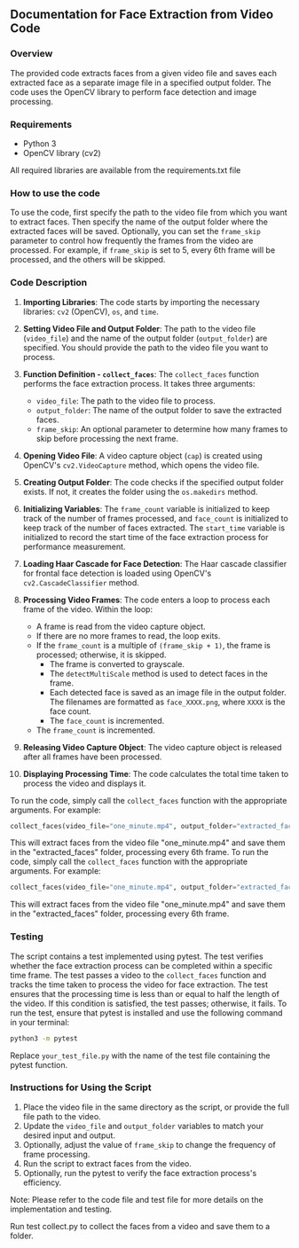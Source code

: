 ## Documentation for Face Extraction from Video Code


### Overview
The provided code extracts faces from a given video file and saves each extracted face as a separate image file in a specified output folder. The code uses the OpenCV library to perform face detection and image processing.


### Requirements

- Python 3
- OpenCV library (cv2)

All required libraries are available from the requirements.txt file

### How to use the code

To use the code, first specify the path to the video file from which you want to extract faces. Then specify the name of the output folder where the extracted faces will be saved. Optionally, you can set the `frame_skip` parameter to control how frequently the frames from the video are processed. For example, if `frame_skip` is set to 5, every 6th frame will be processed, and the others will be skipped.

### Code Description

1. **Importing Libraries**: The code starts by importing the necessary libraries: `cv2` (OpenCV), `os`, and `time`.

2. **Setting Video File and Output Folder**: The path to the video file (`video_file`) and the name of the output folder (`output_folder`) are specified. You should provide the path to the video file you want to process.

3. **Function Definition - `collect_faces`**: The `collect_faces` function performs the face extraction process. It takes three arguments:
   - `video_file`: The path to the video file to process.
   - `output_folder`: The name of the output folder to save the extracted faces.
   - `frame_skip`: An optional parameter to determine how many frames to skip before processing the next frame.

4. **Opening Video File**: A video capture object (`cap`) is created using OpenCV's `cv2.VideoCapture` method, which opens the video file.

5. **Creating Output Folder**: The code checks if the specified output folder exists. If not, it creates the folder using the `os.makedirs` method.

6. **Initializing Variables**: The `frame_count` variable is initialized to keep track of the number of frames processed, and `face_count` is initialized to keep track of the number of faces extracted. The `start_time` variable is initialized to record the start time of the face extraction process for performance measurement.

7. **Loading Haar Cascade for Face Detection**: The Haar cascade classifier for frontal face detection is loaded using OpenCV's `cv2.CascadeClassifier` method.

8. **Processing Video Frames**: The code enters a loop to process each frame of the video. Within the loop:
   - A frame is read from the video capture object.
   - If there are no more frames to read, the loop exits.
   - If the `frame_count` is a multiple of `(frame_skip + 1)`, the frame is processed; otherwise, it is skipped.
     - The frame is converted to grayscale.
     - The `detectMultiScale` method is used to detect faces in the frame.
     - Each detected face is saved as an image file in the output folder. The filenames are formatted as `face_XXXX.png`, where `XXXX` is the face count.
     - The `face_count` is incremented.
   - The `frame_count` is incremented.

9. **Releasing Video Capture Object**: The video capture object is released after all frames have been processed.

10. **Displaying Processing Time**: The code calculates the total time taken to process the video and displays it.

To run the code, simply call the `collect_faces` function with the appropriate arguments. For example:

```python
collect_faces(video_file="one_minute.mp4", output_folder="extracted_faces", frame_skip=5)
```

This will extract faces from the video file "one_minute.mp4" and save them in the "extracted_faces" folder, processing every 6th frame.
To run the code, simply call the `collect_faces` function with the appropriate arguments. For example:

```python
collect_faces(video_file="one_minute.mp4", output_folder="extracted_faces", frame_skip=5)
```

This will extract faces from the video file "one_minute.mp4" and save them in the "extracted_faces" folder, processing every 6th frame.



### Testing

The script contains a test implemented using pytest. The test verifies whether the face extraction process can be completed within a specific time frame. The test passes a video to the `collect_faces` function and tracks the time taken to process the video for face extraction. The test ensures that the processing time is less than or equal to half the length of the video. If this condition is satisfied, the test passes; otherwise, it fails. To run the test, ensure that pytest is installed and use the following command in your terminal:

```bash
python3 -m pytest
```

Replace `your_test_file.py` with the name of the test file containing the pytest function.

### Instructions for Using the Script

1. Place the video file in the same directory as the script, or provide the full file path to the video.
2. Update the `video_file` and `output_folder` variables to match your desired input and output.
3. Optionally, adjust the value of `frame_skip` to change the frequency of frame processing.
4. Run the script to extract faces from the video.
5. Optionally, run the pytest to verify the face extraction process's efficiency.

Note: Please refer to the code file and test file for more details on the implementation and testing.


Run test collect.py to collect the faces from a video and save them to a folder.

